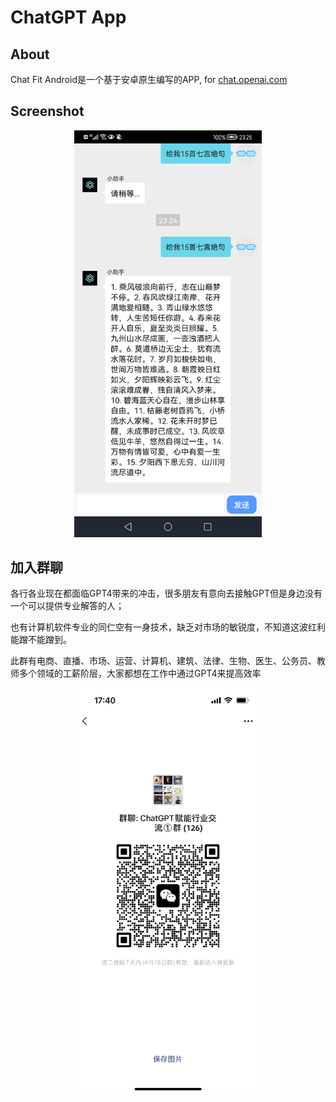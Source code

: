 # ChatGPT App

## About

Chat Fit Android是一个基于安卓原生编写的APP, for [chat.openai.com](https://chat.openai.com)

## Screenshot

<div align="center">
<img src="./docs/assets/Screenshot_Pixel6pro.jpg" width="300"  />
</div>

## 加入群聊

各行各业现在都面临GPT4带来的冲击，很多朋友有意向去接触GPT但是身边没有一个可以提供专业解答的人；

也有计算机软件专业的同仁空有一身技术，缺乏对市场的敏锐度，不知道这波红利能蹭不能蹭到。

此群有电商、直播、市场、运营、计算机、建筑、法律、生物、医生、公务员、教师多个领域的工薪阶层，大家都想在工作中通过GPT4来提高效率

<div align="center">
<img src="./docs/assets/CC1F74937309CF3B3B03DB31A170C3D8.png" width="300"  />
</div>
